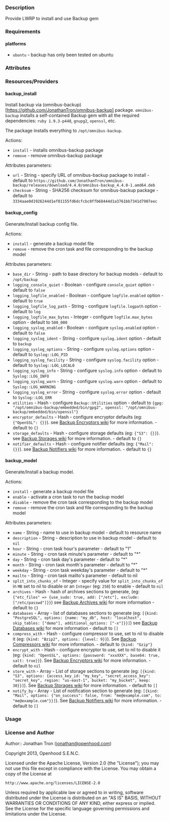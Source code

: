 ### Description

Provide LWRP to install and use Backup gem

### Requirements

#### platforms

- `ubuntu` - backup has only been tested on ubuntu

### Attributes

### Resources/Providers

#### backup_install

Install backup via (omnibus-backup)[https://github.com/JonathanTron/omnibus-backup]
package. `omnibus-backup` installs a self-contained Backup gem with all the
required dependencies: `ruby 1.9.3-p448`, `gnupg2`, `openssl`, etc.

The package installs everything to `/opt/omnibus-backup`.

Actions:

* `install` - installs omnibus-backup package
* `remove` - remove omnibus-backup package

Attributes parameters:

* `url` - String - specify URL of omnibus-backup package to install - default to `https://github.com/JonathanTron/omnibus-backup/releases/download/4.4.0/omnibus-backup_4.4.0-1.amd64.deb`
* `checksum` - String - SHA256 checksum for omnibus-backup package - default to `3334aae0d1926244d1ef01155fd6dcfcbc0ffb68444d1a3761bb7341d7907eec`

#### backup_config

Generate/Install backup config file.

Actions:

* `install` - generate a backup model file
* `remove` - remove the cron task and file corresponding to the backup model

Attributes parameters:

* `base_dir` - String - path to base directory for backup models - default to `/opt/backup`
* `logging_console_quiet` - Boolean - configure `console_quiet` option - default to `false`
* `logging_logfile_enabled` - Boolean - configure `logfile.enabled` option - default to `true`
* `logging_logfile_log_path` - String - configure `logfile.logpath` option - default to `log`
* `logging_logfile_max_bytes` - Integer - configure `logfile.max_bytes` option - default to `500_000`
* `logging_syslog_enabled` - Boolean - configure `syslog.enabled` option - default to `false`
* `logging_syslog_ident` - String - configure `syslog.ident` option - default to `backup`
* `logging_syslog_options` - String - configure `syslog.options` option - default to `Syslog::LOG_PID`
* `logging_syslog_facility` - String - configure `syslog.facility` option - default to `Syslog::LOG_LOCAL0`
* `logging_syslog_info` - String - configure `syslog.info` option - default to `Syslog::LOG_INFO`
* `logging_syslog_warn` - String - configure `syslog.warn` option - default to `Syslog::LOG_WARNING`
* `logging_syslog_error` - String - configure `syslog.error` option - default to `Syslog::LOG_ERR`
* `utilities` - Hash - configure `Backup::Utilities` option -
  default to `{gpg: "/opt/omnibus-backup/embedded/bin/gpg2", openssl: "/opt/omnibus-backup/embedded/bin/openssl"}`
* `encryptor_defaults` - Hash - configure encryptor defaults (eg: `{"OpenSSL": {}}`).
  see [Backup Encryptors wiki](https://github.com/meskyanichi/backup/wiki/Encryptors#default-configuration)
  for more information. - default to `{}`
* `storage_defaults` - Hash - configure storage defaults (eg: `{"S3": {}}`).
  see [Backup Storages wiki](https://github.com/meskyanichi/backup/wiki/Storages#default-configuration)
  for more information. - default to `{}`
* `notifier_defaults` - Hash - configure notifier defaults (eg: `{"Mail": {}}`).
  see [Backup Notifiers wiki](https://github.com/meskyanichi/backup/wiki/Notifiers#default-configuration)
  for more information. - default to `{}`

#### backup_model

Generate/Install a backup model.

Actions:

* `install` - generate a backup model file
* `enable` - activate a cron task to run the backup model
* `disable` - remove the cron task corresponding to the backup model
* `remove` - remove the cron task and file corresponding to the backup model

Attributes parameters:

* `name` - String - name to use in backup model - default to resource name
* `description` - String - description to use in backup model - default to `nil`
* `hour` - String - cron task hour's parameter - default to "1"
* `minute` - String - cron task minute's parameter - default to "*"
* `day` - String - cron task day's parameter - default to "*"
* `month` - String - cron task month's parameter - default to "*"
* `weekday` - String - cron task weekday's parameter - default to "*"
* `mailto` - String - cron task mailto's parameter - default to nil
* `split_into_chunks_of` - Integer - specify value for `split_into_chunks_of` in `MB`
  set to nil to disable or an `Integer` (eg: `250`) to enable - default to `nil`
* `archives` - Hash - hash of archives sections to generate, (eg:
  `{"etc_files" => {use_sudo: true, add: ["/etc"], exclude: ["/etc/passwd"]}}`)
  see [Backup Archives wiki](https://github.com/meskyanichi/backup/wiki/Archives)
  for more information - default to `{}`
* `databases` - Array - list of databases sections to generate (eg:
  `[{kind: "PostgreSQL", options: {name: "my_db", host: "localhost", skip_tables: ["demo"], additional_options: ["-x"]}}]`)
  see [Backup Databases wiki](https://github.com/meskyanichi/backup/wiki/Databases)
  for more information - default to `[]`
* `compress_with` - Hash - configure compressor to use, set to nil to disable it (eg:
  `{kind: "Bzip2", options: {level: 9}}`). See [Backup Compressors wiki](https://github.com/meskyanichi/backup/wiki/Compressors)
  for more information. - default to `{kind: "Gzip"}`
* `encrypt_with` - Hash - configure encryptor to use, set to nil to disable it (eg:
  `{kind: "OpenSSL", options: {password: "xxxXXX", base64: true, salt: true}}`). See
  [Backup Encryptors wiki](https://github.com/meskyanichi/backup/wiki/Encryptors)
  for more information. - default to `nil`
* `store_with` - Array - List of storage sections to generate (eg:
  `[{kind: "S3", options: {access_key_id: "my_key", "secret_access_key": "secret_key", region: "us-east-1", bucket: "my_bucket", keep: 30}}]`).
  See [Backup Storages wiki](https://github.com/meskyanichi/backup/wiki/Storages)
  for more information. - default to `[]`
* `notify_by` - Array - List of notification section to generate (eg:
  `[{kind: "Mail", options: {"on_success": false, from: "me@example.com", to: "me@example.com"}}]`).
  See [Backup Notifiers wiki](https://github.com/meskyanichi/backup/wiki/Notifiers)
  for more information. - default to `[]`

### Usage

### License and Author

Author:: Jonathan Tron (<jonathan@openhood.com>)

Copyright 2013, Openhood S.E.N.C.

Licensed under the Apache License, Version 2.0 (the "License");
you may not use this file except in compliance with the License.
You may obtain a copy of the License at

    http://www.apache.org/licenses/LICENSE-2.0

Unless required by applicable law or agreed to in writing, software
distributed under the License is distributed on an "AS IS" BASIS,
WITHOUT WARRANTIES OR CONDITIONS OF ANY KIND, either express or implied.
See the License for the specific language governing permissions and
limitations under the License.
